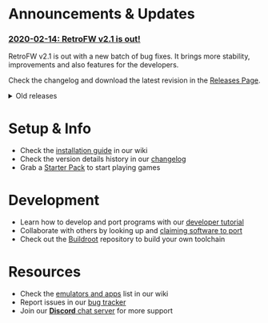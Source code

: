# Announcements & Updates

### [2020-02-14: RetroFW v2.1 is out!](https://github.com/retrofw/retrofw.github.io/releases/tag/v2.1)

RetroFW v2.1 is out with a new batch of bug fixes. It brings more stability, improvements and also features for the developers.

Check the changelog and download the latest revision in the [Releases Page](https://github.com/retrofw/retrofw.github.io/releases).

<details><summary>Old releases</summary>

### [2019-12-27: RetroFW 2.0 patch 001 (vfat-lower)](https://github.com/retrofw/retrofw.github.io/releases/download/2.0/patch-2.0-001-vfat-lower.ipk)
This little patch rollbacks a change we made to VFAT mounting options (from "lower" to "mixed"). We're rolling it back because, in combination with a Windows copy bug, it caused FBA and NeoGeo ROMS not to be recognized by emulators when put in internal SD. Just install it from Explorer like a normal IPK.

[patch-2.0-001-vfat-lower.ipk](https://github.com/retrofw/retrofw.github.io/releases/download/2.0/patch-2.0-001-vfat-lower.ipk)

### [2019-12-20: RetroFW v2.0 is out!](https://github.com/retrofw/retrofw.github.io/releases/tag/2.0)

After many months of development and testing, it is my great pleasure to officially announce the release of RetroFW 2.0! 

This release brings more performance, more devices, more features, more ports, and more fun! With the addition of OPK package support, you can now bring your emulator installations from device to device. Just like your ROMs!

Check the changelog and download the latest revision in the [Releases Page](https://github.com/retrofw/retrofw.github.io/releases).
</details>
  
# Setup & Info

- Check the [installation guide](https://github.com/retrofw/retrofw.github.io/wiki/Install-Firmware) in our wiki
- Check the version details history in our [changelog](https://retrofw.github.io/CHANGELOG)
- Grab a [Starter Pack](https://github.com/retrofw/retrofw.github.io/releases/tag/StarterPack2.0) to start playing games 

# Development

- Learn how to develop and port programs with our [developer tutorial](https://docs.google.com/document/d/19kJXO3EZ8XCoeporuUUgV_S93AaPbSagza3sAgBILu8/edit?usp=sharing)
- Collaborate with others by looking up and [claiming software to port](https://docs.google.com/spreadsheets/d/1CfDmrbuRfihLl-emOtaS3RMg6t_em3EQQkQupw7vCRw/edit?usp=sharing)
- Check out the [Buildroot](https://github.com/retrofw/buildroot) repository to build your own toolchain

# Resources

- Check the [emulators and apps](https://github.com/retrofw/retrofw.github.io/wiki/Emulators-and-Apps) list in our wiki
- Report issues in our [bug tracker](https://github.com/retrofw/retrofw.github.io/issues)
- Join our [**Discord** chat server](https://discord.gg/CX67MCH) for more support
